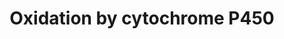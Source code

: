 ---
annotations:
- type: Cell Type Ontology
  value: hepatocyte
- type: Pathway Ontology
  value: phase I biotransformation pathway via cytochrome P450
- type: Pathway Ontology
  value: xenobiotics biodegradation pathway
authors:
- MaintBot
- Khanspers
- Egonw
- Fehrhart
- Eweitz
description: Oxidation of a substrate by Cytochrome P450. Adapted from Niesink et
  al., Chapter 3, p. 47-48.
last-edited: 2021-05-25
organisms:
- Pan troglodytes
redirect_from:
- /index.php/Pathway:WP958
- /instance/WP958
schema-jsonld:
- '@context': https://schema.org/
  '@id': https://wikipathways.github.io/pathways/WP958.html
  '@type': Dataset
  creator:
    '@type': Organization
    name: WikiPathways
  description: Oxidation of a substrate by Cytochrome P450. Adapted from Niesink et
    al., Chapter 3, p. 47-48.
  keywords:
  - CYB5B
  - CYP27B1
  - CYP39A1
  - CYP26A1
  - CYP4A22
  - CYP2R1
  - O2
  - CYP2A6
  - CYP2F1
  - CYP27C1
  - NAD+
  - CYP24A1
  - CYP1A1
  - CYP4A11
  - CYP2B6
  - CYP3A7
  - CYP2W1
  - CYP4B1
  - CYB5R4
  - CYP2A13
  - CYP7B1
  - NADH
  - CYP4F8
  - A4ZZ70_PANTR
  - CYP2C18
  - CYP2A7
  - CYP46A1
  - CYP21A2
  - CP2D6_PANTR
  - CYP17A1
  - CYP2S1
  - NADPH
  - CYP2G1P
  - Fe2+
  - CYB5A
  - CYP51A1
  - CYP11B2
  - CYP26C1
  - CYP4F2
  - activated O2
  - NADP+
  - CYP2C8
  - CYP26B1
  - CYP7A1
  - CYP2J2
  - CYP4F22
  - CYP11B1
  - Q9N256_PANTR
  - XR_025213.1
  - CYP
  - CYP11A1
  - CYP4F3
  - CYP4X1
  - CYB5R3
  - CYP4F11
  - CYP4Z1
  - Substrate
  - B1NL93_PANTR
  - CYP19A1
  - Fe3+
  - H2O
  - CYP8B1
  - CYP2E1
  - CYP2C19
  - CYP20A1
  - Substrate-OH
  - CYP1B1
  - CYB5R1
  - CYP2U1
  - POR
  - CYP2C9
  - B1NLA1_PANTR
  - CYB5R2
  - CYP4V2
  - CYP27A1
  license: CC0
  name: Oxidation by cytochrome P450
seo: CreativeWork
title: Oxidation by cytochrome P450
wpid: WP958
---
